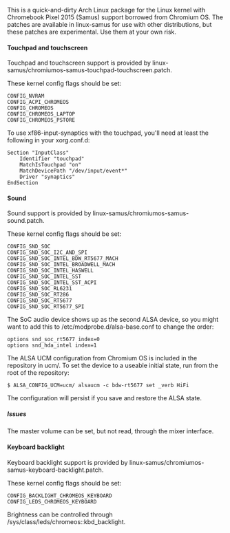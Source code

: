 This is a quick-and-dirty Arch Linux package for the Linux kernel with
Chromebook Pixel 2015 (Samus) support borrowed from Chromium OS.  The
patches are available in linux-samus for use with other distributions,
but these patches are experimental.  Use them at your own risk.

#### Touchpad and touchscreen

Touchpad and touchscreen support is provided by
linux-samus/chromiumos-samus-touchpad-touchscreen.patch.

These kernel config flags should be set:
```
CONFIG_NVRAM
CONFIG_ACPI_CHROMEOS
CONFIG_CHROMEOS
CONFIG_CHROMEOS_LAPTOP
CONFIG_CHROMEOS_PSTORE
```

To use xf86-input-synaptics with the touchpad, you'll need at least the
following in your xorg.conf.d:
```
Section "InputClass"
    Identifier "touchpad"
    MatchIsTouchpad "on"
    MatchDevicePath "/dev/input/event*"
    Driver "synaptics"
EndSection
```

#### Sound

Sound support is provided by
linux-samus/chromiumos-samus-sound.patch.

These kernel config flags should be set:
```
CONFIG_SND_SOC
CONFIG_SND_SOC_I2C_AND_SPI
CONFIG_SND_SOC_INTEL_BDW_RT5677_MACH
CONFIG_SND_SOC_INTEL_BROADWELL_MACH
CONFIG_SND_SOC_INTEL_HASWELL
CONFIG_SND_SOC_INTEL_SST
CONFIG_SND_SOC_INTEL_SST_ACPI
CONFIG_SND_SOC_RL6231
CONFIG_SND_SOC_RT286
CONFIG_SND_SOC_RT5677
CONFIG_SND_SOC_RT5677_SPI
```

The SoC audio device shows up as the second ALSA device, so you might want to
add this to /etc/modprobe.d/alsa-base.conf to change the order:
```
options snd_soc_rt5677 index=0
options snd_hda_intel index=1
```

The ALSA UCM configuration from Chromium OS is included in the repository
in ucm/.  To set the device to a useable initial state, run from the root
of the repository:
```
$ ALSA_CONFIG_UCM=ucm/ alsaucm -c bdw-rt5677 set _verb HiFi
```
The configuration will persist if you save and restore the ALSA state.

##### Issues

The master volume can be set, but not read, through the mixer interface.

#### Keyboard backlight

Keyboard backlight support is provided by
linux-samus/chromiumos-samus-keyboard-backlight.patch.

These kernel config flags should be set:
```
CONFIG_BACKLIGHT_CHROMEOS_KEYBOARD
CONFIG_LEDS_CHROMEOS_KEYBOARD
```

Brightness can be controlled through /sys/class/leds/chromeos::kbd_backlight.


